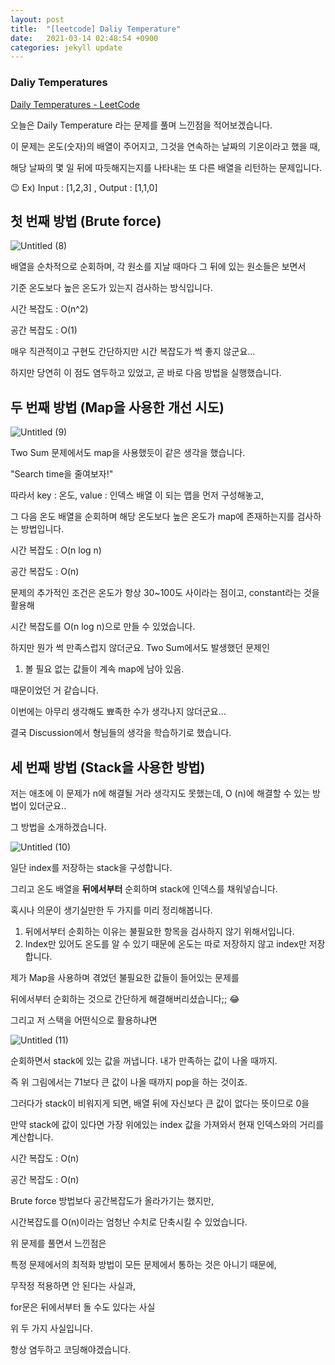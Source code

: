 ```yaml
---
layout: post
title:  "[leetcode] Daliy Temperature"
date:   2021-03-14 02:48:54 +0900
categories: jekyll update
---
```

### Daliy Temperatures

[Daily Temperatures - LeetCode](https://leetcode.com/problems/daily-temperatures/)

오늘은 Daily Temperature 라는 문제를 풀며 느낀점을 적어보겠습니다.

이 문제는 온도(숫자)의 배열이 주어지고, 그것을 연속하는 날짜의 기온이라고 했을 때,

해당 날짜의 몇 일 뒤에 따듯해지는지를 나타내는 또 다른 배열을 리턴하는 문제입니다.

😉 Ex) Input : [1,2,3] , Output : [1,1,0]

## 첫 번째 방법 (Brute force)

![Untitled (8)](https://user-images.githubusercontent.com/22024761/111038965-f06ee300-846e-11eb-8f58-9ba835e5fac0.png)

배열을 순차적으로 순회하며, 각 원소를 지날 때마다 그 뒤에 있는 원소들은 보면서

기준 온도보다 높은 온도가 있는지 검사하는 방식입니다.

시간 복잡도 : O(n^2)

공간 복잡도 : O(1)

매우 직관적이고 구현도 간단하지만 시간 복잡도가 썩 좋지 않군요...

하지만 당연히 이 점도 염두하고 있었고, 곧 바로 다음 방법을 실행했습니다.

## 두 번째 방법 (Map을 사용한 개선 시도)

![Untitled (9)](https://user-images.githubusercontent.com/22024761/111038966-f1a01000-846e-11eb-8cd1-7efdd976959b.png)

Two Sum 문제에서도 map을 사용했듯이 같은 생각을 했습니다.

"Search time을 줄여보자!"

따라서 key : 온도, value : 인덱스 배열 이 되는 맵을 먼저 구성해놓고,

그 다음 온도 배열을 순회하며 해당 온도보다 높은 온도가 map에 존재하는지를 검사하는 방법입니다.

시간 복잡도 : O(n log n)

공간 복잡도 : O(n)

문제의 추가적인 조건은 온도가 항상 30~100도 사이라는 점이고, constant라는 것을 활용해

시간 복잡도를 O(n log n)으로 만들 수 있었습니다.

하지만 뭔가 썩 만족스럽지 않더군요. Two Sum에서도 발생했던 문제인

1. 볼 필요 없는 값들이 계속 map에 남아 있음.

때문이었던 거 같습니다.

이번에는 아무리 생각해도 뾰족한 수가 생각나지 않더군요...

결국 Discussion에서 형님들의 생각을 학습하기로 했습니다.

## 세 번째 방법 (Stack을 사용한 방법)

저는 애초에 이 문제가 n에 해결될 거라 생각지도 못했는데, O (n)에 해결할 수 있는 방법이 있더군요..

그 방법을 소개하겠습니다.

![Untitled (10)](https://user-images.githubusercontent.com/22024761/111038969-f369d380-846e-11eb-96aa-76106d18ef44.png)

일단 index를 저장하는 stack을 구성합니다.

그리고 온도 배열을 **뒤에서부터** 순회하며 stack에 인덱스를 채워넣습니다.

혹시나 의문이 생기실만한 두 가지를 미리 정리해봅니다.

1. 뒤에서부터 순회하는 이유는 불필요한 항목을 검사하지 않기 위해서입니다.
2. Index만 있어도 온도를 알 수 있기 때문에 온도는 따로 저장하지 않고 index만 저장합니다.

제가 Map을 사용하며 겪었던 불필요한 값들이 들어있는 문제를

뒤에서부터 순회하는 것으로 간단하게 해결해버리셨습니다;;  😂

그리고 저 스택을 어떤식으로 활용하냐면

![Untitled (11)](https://user-images.githubusercontent.com/22024761/111038970-f5339700-846e-11eb-85e2-816018d9cf04.png)

순회하면서 stack에 있는 값을 꺼냅니다. 내가 만족하는 값이 나올 때까지.

즉 위 그림에서는 71보다 큰 값이 나올 때까지 pop을 하는 것이죠.

그러다가 stack이 비워지게 되면, 배열 뒤에 자신보다 큰 값이 없다는 뜻이므로 0을

만약 stack에 값이 있다면 가장 위에있는 index 값을 가져와서 현재 인덱스와의 거리를 계산합니다.

시간 복잡도 : O(n)

공간 복잡도 : O(n)

Brute force 방법보다 공간복잡도가 올라가기는 했지만,

시간복잡도를 O(n)이라는 엄청난 수치로 단축시킬 수 있었습니다.

위 문제를 풀면서 느낀점은 

특정 문제에서의 최적화 방법이 모든 문제에서 통하는 것은 아니기 때문에,

무작정 적용하면 안 된다는 사실과,

for문은 뒤에서부터 돌 수도 있다는 사실

위 두 가지 사실입니다. 

항상 염두하고 코딩해야겠습니다.
